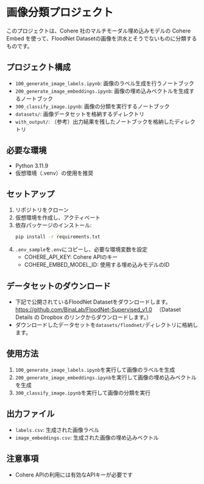 # 画像分類プロジェクト

このプロジェクトは、Cohere 社のマルチモーダル埋め込みモデルの Cohere Embed を使って、FloodNet Datasetの画像を洪水とそうでないものに分類するものです。

## プロジェクト構成

- `100_generate_image_labels.ipynb`: 画像のラベル生成を行うノートブック
- `200_generate_image_embeddings.ipynb`: 画像の埋め込みベクトルを生成するノートブック
- `300_classify_image.ipynb`: 画像の分類を実行するノートブック
- `datasets/`: 画像データセットを格納するディレクトリ
- `with_output/`: （参考）出力結果を残したノートブックを格納したディレクトリ

## 必要な環境

- Python 3.11.9
- 仮想環境（.venv）の使用を推奨

## セットアップ

1. リポジトリをクローン
2. 仮想環境を作成し、アクティベート
3. 依存パッケージのインストール:
   ```bash
   pip install -r requirements.txt
   ```
4. `.env_sample`を`.env`にコピーし、必要な環境変数を設定
   - COHERE_API_KEY: Cohere APIのキー
   - COHERE_EMBED_MODEL_ID: 使用する埋め込みモデルのID

## データセットのダウンロード
- 下記で公開されているFloodNet Datasetをダウンロードします。
　https://github.com/BinaLab/FloodNet-Supervised_v1.0
　（Dataset Details の Dropbox のリンクからダウンロードします。）
- ダウンロードしたデータセットを`datasets/floodnet/`ディレクトリに格納します。

## 使用方法

1. `100_generate_image_labels.ipynb`を実行して画像のラベルを生成
2. `200_generate_image_embeddings.ipynb`を実行して画像の埋め込みベクトルを生成
3. `300_classify_image.ipynb`を実行して画像の分類を実行

## 出力ファイル

- `labels.csv`: 生成された画像ラベル
- `image_embeddings.csv`: 生成された画像の埋め込みベクトル

## 注意事項

- Cohere APIの利用には有効なAPIキーが必要です

